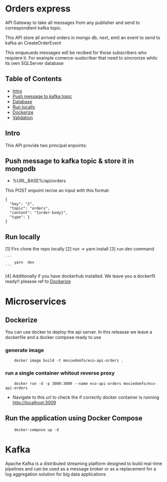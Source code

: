# Orders express

API Gateway to take all messages from any publisher and send to correspondient kafka topic.

This API store all arrived orders in mongo db, next, emit an event to send to kafka an CreateOrderEvent

This enqueueds messages will be recibed for those subscribers who requiere it. For example comerce-susbcriber that need to sincronize whitc its own SQLServer database

## Table of Contents

- [Intro](#intro)
- [Push message to kafka topic](#Push-message-to-kafka-topic)
- [Database](#mongodb-hosted)
- [Run locally](#run-locally)
- [Dockerize](#dockerize)
- [Validation](#Validation-Chain-API)

## Intro

This API provide two principal enpoints:

## Push message to kafka topic & store it in mongodb

- %URL_BASE%/api/orders

This POST enpoint recive an input with this format:

```
{
  "key": "2",
  "topic": "orders",
  "content": "{order-body}",
  "type": 1
}

```

## Run locally

[1] Firs clone the repo locally
[2] run -> yarn install
[3] run dev command

    ```
        yarn  dev
    ```

[4] Additionally if you have dockerhub installed. We leave you a dockerfil ready!!
pleasse ref to [Dockerize](#dockerize)

# Microservices

## Dockerize

You can use docker to deploy the api server. In this releasse we leave a dockerfile and a docker compose ready to use

### generate image

```
    docker image build -t moviedomfo/eco-api-orders .

```

### run a single container whitout reverse proxy

```
    docker run -d -p 3009:3009 --name eco-api-orders moviedomfo/eco-api-orders
```

- Navigate to this url to check the if correctly docker container is running
  <http://localhost:3009>

## Run the application using Docker Compose

```
    docker-compose up -d
```

# Kafka

Apache Kafka is a distributed streaming platform designed to build real-time pipelines and can be used as a message
broker or as a replacement for a log aggregation solution for big data applications
